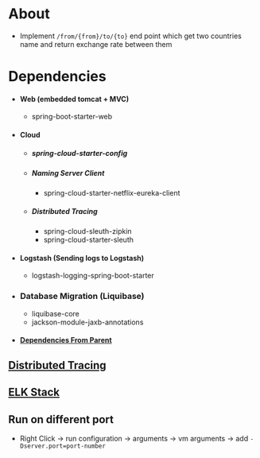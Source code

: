 About
=====
- Implement `/from/{from}/to/{to}` end point which get two countries name and return exchange rate between them

Dependencies
============
- #### Web (embedded tomcat + MVC)
    - spring-boot-starter-web
- #### Cloud
  - ##### spring-cloud-starter-config
  - ##### Naming Server Client
    - spring-cloud-starter-netflix-eureka-client
  - ##### Distributed Tracing
    - spring-cloud-sleuth-zipkin
    - spring-cloud-starter-sleuth
- #### Logstash (Sending logs to Logstash)
  - logstash-logging-spring-boot-starter
- ### Database Migration (Liquibase)
  - liquibase-core
  - jackson-module-jaxb-annotations
- #### [Dependencies From Parent](./../moreinfo.md#Dependencies-from-parent)

[Distributed Tracing](./../moreinfo.md#distributed-tracing)
-----------------------------------------------------------
[ELK Stack](./../moreinfo.md#elk-stack)
---------------------------------------

Run on different port
---------------------
- Right Click -> run configuration -> arguments -> vm arguments -> add ```-Dserver.port=port-number```


